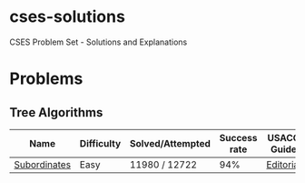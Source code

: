 # cses-solutions
CSES Problem Set - Solutions and Explanations

# Problems

## Tree Algorithms
| Name | Difficulty | Solved/Attempted | Success rate | USACO Guide |
| --- | --- | --- | --- | --- |
| [Subordinates](https://github.com/simon-hrabec/cses-solutions/tree/master/tree-algorithms/subordinates) | Easy | 11980 / 12722 | 94% | [Editorial](https://usaco.guide/silver/intro-tree?lang=cpp)
